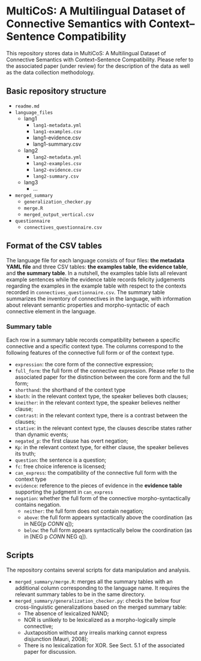 # MultiCoS: A Multilingual Dataset of Connective Semantics with Context–Sentence Compatibility

This repository stores data in MultiCoS: A Multilingual Dataset of Connective Semantics with Context–Sentence Compatibility.
Please refer to the associated paper (under review) for the description of the data as well as the data collection methodology. 

## Basic repository structure

- `readme.md`
- `language_files`
	- lang1
		- `lang1-metadata.yml`
		- `lang1-examples.csv`
		- lang1-evidence.csv
		- lang1-summary.csv
	- lang2
		- `lang2-metadata.yml`
		- `lang2-examples.csv`
		- `lang2-evidence.csv`
		- `lang2-summary.csv`
	- lang3
		- ...
- `merged_summary`
	- `generalization_checker.py`
	- `merge.R`
	- `merged_output_vertical.csv`
- `questionnaire`
	- `connectives_questionnaire.csv`

## Format of the CSV tables

The language file for each language consists of four files: **the metadata YAML file** 
and three CSV tables: **the examples table**, **the evidence table**,
and **the summary table**. In a nutshell, the examples table lists all
relevant example sentences while the evidence table records felicity
judgements regarding the examples in the example table with respect to the
contexts recorded in `connectives_questionnaire.csv`. The summary table
summarizes the inventory of connectives in the language, with information
about relevant semantic properties and morpho-syntactic of each connective element
in the language.

### Summary table 

Each row in a summary table records compatibility between a specific
connective and a specific context type. The columns correspond to the
following features of the connective full form or of the context type.

- `expression`: the core form of the connective expression;
- `full_form`: the full form of the connective expression. Please refer to the associated paper for the distinction between the core form and the full form; 
- `shorthand`: the shorthand of the context type
- `kboth`: in the relevant context type, the speaker believes both clauses;
- `kneither`: in the relevant context type, the speaker believes neither clause;
- `contrast`: in the relevant context type, there is a contrast between the
clauses;
- `stative`: in the relevant context type, the clauses describe states rather than
dynamic events;
- `negated_p`: the first clause has overt negation;
- `Kp`: in the relevant context type, for either clause, the speaker believes its
truth;
- `question`: the sentence is a question;
- `fc`: free choice inference is licensed;
- `can_express`: the compatibility of the connective full form with the context type
- `evidence`: reference to the pieces of evidence in the **evidence table** supporting the judgment in `can_express`
- `negation`: whether the full form of the connective morpho-syntactically contains negation.
	- `neither`: the full form does not contain negation;
	- `above`: the full form appears syntactically above the coordination (as in NEG[p _CONN_ q]);
	- `below`: the full form appears syntactically below the coordination (as in [NEG p _CONN_ NEG q]).

## Scripts

The repository contains several scripts for data manipulation and analysis. 
- `merged_summary/merge.R`: merges all the summary tables with an additional column corresponding to the language name. It requires the relevant summary tables to be in the same directory. 
- `merged_summary/generalization_checker.py`: checks the below four cross-linguistic generalizations based on the merged summary table: 
	- The absence of lexicalized NAND;
	- NOR is unlikely to be lexicalized as a morpho-logically simple connective;
	- Juxtaposition without any irrealis marking cannot express disjunction (Mauri, 2008);
	- There is no lexicalization for XOR.
	See Sect. 5.1 of the associated paper for discussion.



